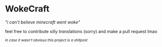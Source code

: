 # WokeCraft

*"i can't believe minecraft went woke"*

feel free to contribute silly *trans*lations (sorry) and make a pull request lmao


<sub>*in case it wasn't obvious this project is a shitpost*</sub>